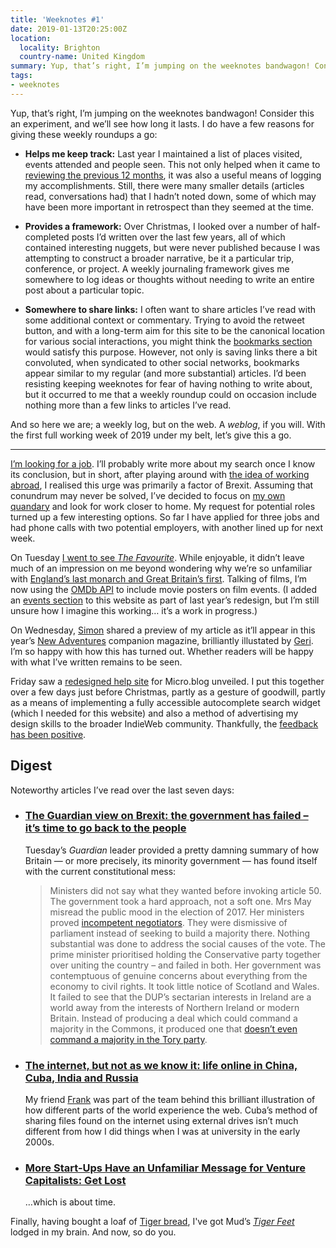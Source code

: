 ```yaml
---
title: 'Weeknotes #1'
date: 2019-01-13T20:25:00Z
location:
  locality: Brighton
  country-name: United Kingdom
summary: Yup, that’s right, I’m jumping on the weeknotes bandwagon! Consider this an experiment, and we’ll see how long it lasts.
tags:
- weeknotes
---
```

Yup, that’s right, I’m jumping on the weeknotes bandwagon! Consider this an experiment, and we’ll see how long it lasts. I do have a few reasons for giving these weekly roundups a go:

* **Helps me keep track:** Last year I maintained a list of places visited, events attended and people seen. This not only helped when it came to [reviewing the previous 12 months][1], it was also a useful means of logging my accomplishments. Still, there were many smaller details (articles read, conversations had) that I hadn’t noted down, some of which may have been more important in retrospect than they seemed at the time.

* **Provides a framework:** Over Christmas, I looked over a number of half-completed posts I’d written over the last few years, all of which contained interesting nuggets, but were never published because I was attempting to construct a broader narrative, be it a particular trip, conference, or project. A weekly journaling framework gives me somewhere to log ideas or thoughts without needing to write an entire post about a particular topic.

* **Somewhere to share links:** I often want to share articles I’ve read with some additional context or commentary. Trying to avoid the retweet button, and with a long-term aim for this site to be the canonical location for various social interactions, you might think the [bookmarks section][2] would satisfy this purpose. However, not only is saving links there a bit convoluted, when syndicated to other social networks, bookmarks appear similar to my regular (and more substantial) articles. I’d been resisting keeping weeknotes for fear of having nothing to write about, but it occurred to me that a weekly roundup could on occasion include nothing more than a few links to articles I’ve read.

And so here we are; a weekly log, but on the web. A *weblog*, if you will. With the first full working week of 2019 under my belt, let’s give this a go.

* * *

[I’m looking for a job][3]. I’ll probably write more about my search once I know its conclusion, but in short, after playing around with [the idea of working abroad][4], I realised this urge was primarily a factor of Brexit. Assuming that conundrum may never be solved, I’ve decided to focus on [my own quandary][5] and look for work closer to home. My request for potential roles turned up a few interesting options. So far I have applied for three jobs and had phone calls with two potential employers, with another lined up for next week.

On Tuesday [I went to see <cite>The Favourite</cite>][6]. While enjoyable, it didn’t leave much of an impression on me beyond wondering why we’re so unfamiliar with [England’s last monarch and Great Britain’s first][7]. Talking of films, I’m now using the [OMDb API][8] to include movie posters on film events. (I added an [events section][9] to this website as part of last year’s redesign, but I’m still unsure how I imagine this working… it’s a work in progress.)

On Wednesday, [Simon][10] shared a preview of my article as it’ll appear in this year’s [New Adventures][11] companion magazine, brilliantly illustated by [Geri][12]. I’m so happy with how this has turned out. Whether readers will be happy with what I’ve written remains to be seen.

Friday saw a [redesigned help site][13] for Micro.blog unveiled. I put this together over a few days just before Christmas, partly as a gesture of goodwill, partly as a means of implementing a fully accessible autocomplete search widget (which I needed for this website) and also a method of advertising my design skills to the broader IndieWeb community. Thankfully, the [feedback has been positive][14].

## Digest

Noteworthy articles I’ve read over the last seven days:

* ### [The Guardian view on Brexit: the government has failed – it’s time to go back to the people][15]

    Tuesday’s <cite>Guardian</cite> leader provided a pretty damning summary of how Britain — or more precisely, its minority government — has found itself with the current constitutional mess:

    > Ministers did not say what they wanted before invoking article 50. The government took a hard approach, not a soft one. Mrs May misread the public mood in the election of 2017. Her ministers proved [incompetent negotiators][16]. They were dismissive of parliament instead of seeking to build a majority there. Nothing substantial was done to address the social causes of the vote. The prime minister prioritised holding the Conservative party together over uniting the country – and failed in both. Her government was contemptuous of genuine concerns about everything from the economy to civil rights. It took little notice of Scotland and Wales. It failed to see that the DUP’s sectarian interests in Ireland are a world away from the interests of Northern Ireland or modern Britain. Instead of producing a deal which could command a majority in the Commons, it produced one that [doesn’t even command a majority in the Tory party][17].

* ### [The internet, but not as we know it: life online in China, Cuba, India and Russia][18]

    My friend [Frank][19] was part of the team behind this brilliant illustration of how different parts of the world experience the web. Cuba’s method of sharing files found on the internet using external drives isn’t much different from how I did things when I was at university in the early 2000s.

* ### [More Start-Ups Have an Unfamiliar Message for Venture Capitalists: Get Lost][20]

    …which is about time.

Finally, having bought a loaf of [Tiger bread][21], I've got Mud’s [<cite>Tiger Feet</cite>][22] lodged in my brain. And now, so do you.

[1]: /2019/01/2018_in_review
[2]: /bookmarks/
[3]: /notes/1546434352
[4]: /2018/09/berlin
[5]: /2018/10/crisis
[6]: /events/2019/01/the_favourite
[7]: https://en.wikipedia.org/wiki/Anne%2C_Queen_of_Great_Britain
[8]: https://omdbapi.com
[9]: /events/
[10]: https://colly.com
[11]: https://newadventuresconf.com/2019/
[12]: http://hellogeri.com
[13]: https://help.micro.blog
[14]: https://micro.blog/manton/1822694
[15]: https://www.theguardian.com/commentisfree/2019/jan/08/the-guardian-view-on-brexit-the-government-has-failed-its-time-to-go-back-to-the-people
[16]: https://www.theguardian.com/commentisfree/2017/jun/16/the-guardian-view-on-rexit-britain-clown-not-lion
[17]: https://www.theguardian.com/politics/2018/nov/26/how-will-your-mp-vote-on-theresa-mays-brexit-deal
[18]: https://www.theguardian.com/technology/ng-interactive/2019/jan/11/the-internet-but-not-as-we-know-it-life-online-in-china-russia-cuba-and-india
[19]: https://www.theguardian.com/profile/frank-hulley-jones
[20]: https://www.nytimes.com/2019/01/11/technology/start-ups-rejecting-venture-capital.html
[21]: https://en.wikipedia.org/wiki/Tiger_bread
[22]: https://combine.fm/spotify/track/3QTLZ2m7xJy5VGr5owxewO
